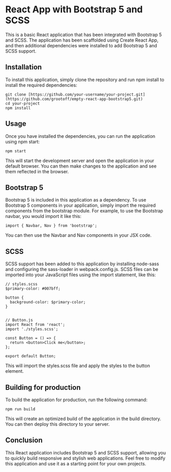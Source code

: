 # React App with Bootstrap 5 and SCSS
This is a basic React application that has been integrated with Bootstrap 5 and SCSS. The application has been scaffolded using Create React App, and then additional dependencies were installed to add Bootstrap 5 and SCSS support.

## Installation
To install this application, simply clone the repository and run npm install to install the required dependencies:

```
git clone [https://github.com/your-username/your-project.git](https://github.com/grootoff/empty-react-app-bootstrap5.git)
cd your-project
npm install
```

## Usage
Once you have installed the dependencies, you can run the application using npm start:

```npm start```

This will start the development server and open the application in your default browser. You can then make changes to the application and see them reflected in the browser.

## Bootstrap 5
Bootstrap 5 is included in this application as a dependency. To use Bootstrap 5 components in your application, simply import the required components from the bootstrap module. For example, to use the Bootstrap navbar, you would import it like this:

```import { Navbar, Nav } from 'bootstrap';```

You can then use the Navbar and Nav components in your JSX code.

## SCSS
SCSS support has been added to this application by installing node-sass and configuring the sass-loader in webpack.config.js. SCSS files can be imported into your JavaScript files using the import statement, like this:

```
// styles.scss
$primary-color: #007bff;

button {
  background-color: $primary-color;
}


// Button.js
import React from 'react';
import './styles.scss';

const Button = () => {
  return <button>Click me</button>;
};

export default Button;
```

This will import the styles.scss file and apply the styles to the button element.

## Building for production
To build the application for production, run the following command:

```npm run build```

This will create an optimized build of the application in the build directory. You can then deploy this directory to your server.

## Conclusion
This React application includes Bootstrap 5 and SCSS support, allowing you to quickly build responsive and stylish web applications. Feel free to modify this application and use it as a starting point for your own projects.
